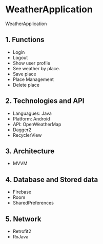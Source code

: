 # WeatherApplication
WeatherApplication
## 1. Functions
  - Login
  - Logout
  - Show user profile
  - See weather by place.
  - Save place
  - Place Management
  - Delete place
## 2. Technologies and API
  - Languagues: Java
  - Platform: Android
  - API: OpenWeatherMap
  - Dagger2
  - RecyclerView
## 3. Architecture
  - MVVM
## 4. Database and Stored data
  - Firebase
  - Room
  - SharedPreferences
## 5. Network
  - Retrofit2
  - RxJava
